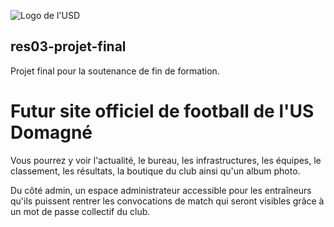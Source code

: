 ![Logo de l'USD](![image]([https://user-images.githubusercontent.com/103638209/224475154-0da24818-1579-4109-88bd-d2f5f57eb752.png](https://scontent-cdg2-1.xx.fbcdn.net/v/t39.30808-6/313441895_616219220292561_8930177491242081671_n.jpg?_nc_cat=111&ccb=1-7&_nc_sid=09cbfe&_nc_ohc=ILvzc8COUdYAX9ex4i8&_nc_ht=scontent-cdg2-1.xx&oh=00_AfD5Fvcerphcmp4zqtRYM7Wxh1tqsQ5rPI4NAyTgvXxmZg&oe=6410F7C1)))

## res03-projet-final

Projet final pour la soutenance de fin de formation.

# Futur site officiel de football de l'US Domagné

Vous pourrez y voir l'actualité, le bureau, les infrastructures, les équipes, le classement, les résultats, la boutique du club ainsi qu'un album photo.

Du côté admin, un espace administrateur accessible pour les entraîneurs qu'ils puissent rentrer les convocations de match qui seront visibles grâce à un mot de passe collectif du club.
